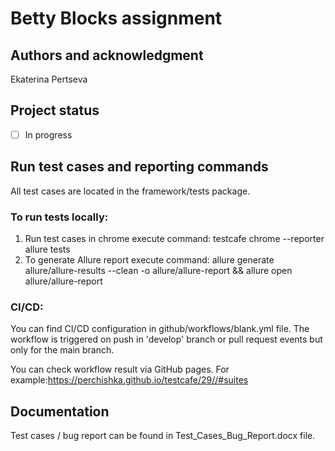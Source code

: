 
# Betty Blocks assignment 

## Authors and acknowledgment
Ekaterina Pertseva
## Project status

- [ ] In progress

## Run test cases and reporting commands
All test cases are located in the framework/tests package.
### To run tests locally:
1. Run test cases in chrome execute command: testcafe chrome --reporter allure tests
2. To generate Allure report execute command: allure generate allure/allure-results --clean -o allure/allure-report && allure open allure/allure-report

### CI/CD:
You can find CI/CD configuration in github/workflows/blank.yml file.
The workflow is triggered on push in 'develop' branch or pull request events but only for the main branch.

You can check workflow result via GitHub pages.
For example:https://perchishka.github.io/testcafe/29//#suites

## Documentation
Test cases / bug report can be found in Test_Cases_Bug_Report.docx file.



